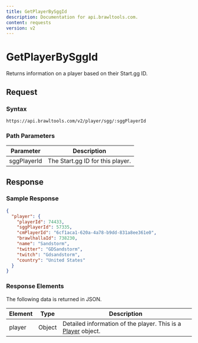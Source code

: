 ```yaml
---
title: GetPlayerBySggId
description: Documentation for api.brawltools.com.
content: requests
version: v2
---
```


# GetPlayerBySggId

Returns information on a player based on their Start.gg ID.

## Request

### Syntax

```url
https://api.brawltools.com/v2/player/sgg/:sggPlayerId
```

### Path Parameters

| Parameter   | Description                      |
| ----------- | -------------------------------- |
| sggPlayerId | The Start.gg ID for this player. |

## Response

### Sample Response

```json
{
  "player": {
    "playerId": 74433,
    "sggPlayerId": 57335,
    "cmPlayerId": "6cf1aca1-620a-4a78-b9dd-831a8ee361e0",
    "brawlhallaId": 738230,
    "name": "Sandstorm",
    "twitter": "GDSandstorm",
    "twitch": "Gdsandstorm",
    "country": "United States"
  }
}
```

### Response Elements

The following data is returned in JSON.

| Element | Type   | Description                                                                          |
| ------- | ------ | ------------------------------------------------------------------------------------ |
| player  | Object | Detailed information of the player. This is a [Player](/v2/datatypes/player) object. |
